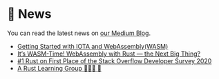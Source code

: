 # 📢 News

You can read the latest news on [our Medium Blog](https://medium.com/rust-learning-group).

- [Getting Started with IOTA and WebAssembly(WASM)](https://medium.com/rust-learning-group/getting-started-with-iota-and-webassembly-wasm-efef8673c4ca)
- [It’s WASM-Time! WebAssembly with Rust — the Next Big Thing?](https://medium.com/rust-learning-group/its-wasm-time-webassembly-with-rust-the-next-big-thing-e09b8bb519aa)
- [#1 Rust on First Place of the Stack Overflow Developer Survey 2020](https://medium.com/rust-learning-group/1-rust-on-first-place-of-the-stack-overflow-developer-survey-2020-ec81584d50b4)
- [A Rust Learning Group 🦀🦀🦀 📖
](https://medium.com/rust-learning-group/a-rust-learning-group-5a63f077f78d)